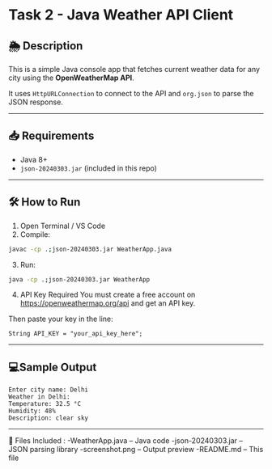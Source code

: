 # Task 2 - Java Weather API Client

## 🌦 Description
This is a simple Java console app that fetches current weather data for any city using the **OpenWeatherMap API**.

It uses `HttpURLConnection` to connect to the API and `org.json` to parse the JSON response.

---

## 📥 Requirements

- Java 8+
- `json-20240303.jar` (included in this repo)

---

## 🛠 How to Run

1. Open Terminal / VS Code
2. Compile:
````bash
javac -cp .;json-20240303.jar WeatherApp.java
````
3. Run:
````bash
java -cp .;json-20240303.jar WeatherApp
````
4. API Key Required
   You must create a free account on https://openweathermap.org/api and get an API key.

Then paste your key in the line: 
````
String API_KEY = "your_api_key_here";
````
---

## 💻Sample Output
````
Enter city name: Delhi
Weather in Delhi:
Temperature: 32.5 °C
Humidity: 48%
Description: clear sky
````
---

📁 Files Included :
-WeatherApp.java – Java code
-json-20240303.jar – JSON parsing library
-screenshot.png – Output preview 
-README.md – This file



   
